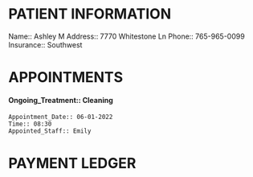 # PATIENT INFORMATION
Name::  Ashley M
Address:: 7770 Whitestone Ln
Phone:: 765-965-0099
Insurance:: Southwest

# APPOINTMENTS
#### Ongoing_Treatment:: Cleaning
	Appointment_Date:: 06-01-2022
	Time:: 08:30 
	Appointed_Staff:: Emily

# PAYMENT LEDGER
